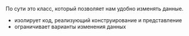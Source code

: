 По сути это класс, который позволяет нам удобно изменять данные.
- изолирует код, реализующий конструирование и представление
- ограничивает варианты изменения данных